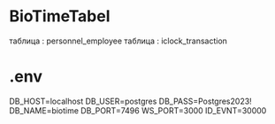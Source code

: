 # BioTimeTabel

таблица : personnel_employee
таблица : iclock_transaction


# .env
DB_HOST=localhost
DB_USER=postgres
DB_PASS=Postgres2023!
DB_NAME=biotime
DB_PORT=7496
WS_PORT=3000
ID_EVNT=30000